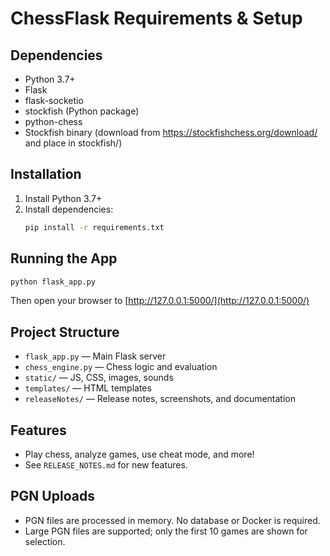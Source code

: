 # ChessFlask Requirements & Setup

## Dependencies
- Python 3.7+
- Flask
- flask-socketio
- stockfish (Python package)
- python-chess
- Stockfish binary (download from https://stockfishchess.org/download/ and place in stockfish/)

## Installation

1. Install Python 3.7+
2. Install dependencies:
   ```sh
   pip install -r requirements.txt
   ```

## Running the App
```sh
python flask_app.py
```
Then open your browser to [http://127.0.0.1:5000/](http://127.0.0.1:5000/)

## Project Structure
- `flask_app.py` — Main Flask server
- `chess_engine.py` — Chess logic and evaluation
- `static/` — JS, CSS, images, sounds
- `templates/` — HTML templates
- `releaseNotes/` — Release notes, screenshots, and documentation

## Features
- Play chess, analyze games, use cheat mode, and more!
- See `RELEASE_NOTES.md` for new features.

## PGN Uploads
- PGN files are processed in memory. No database or Docker is required.
- Large PGN files are supported; only the first 10 games are shown for selection. 
